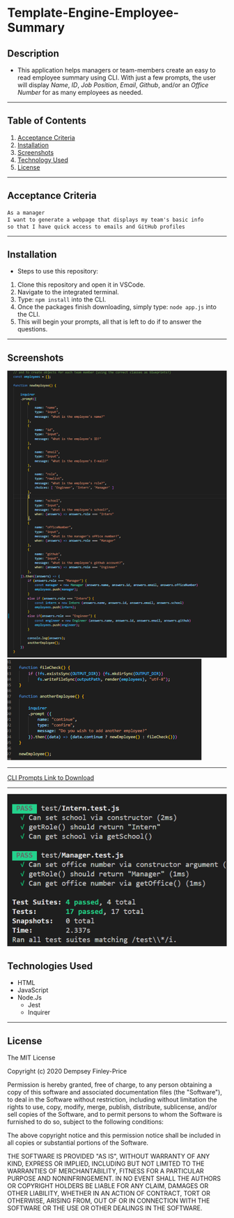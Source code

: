 # Template-Engine-Employee-Summary

## Description
* This application helps managers or team-members create an easy to read employee summary using CLI. With just a few prompts, the user will display _Name_, _ID_, _Job Position_, _Email_, _Github_, and/or an _Office Number_ for as many employees as needed.

***

## Table of Contents

1. [Acceptance Criteria](#crit)
2. [Installation](#inst)
3. [Screenshots](#scrshot)
4. [Technology Used](#tech)
5. [License](#lice)

***
<a name="crit"></a>

## Acceptance Criteria 

```
As a manager
I want to generate a webpage that displays my team's basic info
so that I have quick access to emails and GitHub profiles
```
***
<a name="inst"></a>

## Installation
* Steps to use this repository:
1. Clone this repository and open it in VSCode.
2. Navigate to the integrated terminal.
3. Type: `npm install` into the CLI.
4. Once the packages finish downloading, simply type: `node app.js` into the CLI.
5. This will begin your prompts, all that is left to do if to answer the questions.

***
<a name="scrshot"></a>

## Screenshots
![Inquirer Prompts in app.js](./assests/inquirer.screenshot.png)
![Call Back Functions WriteFile](./assests/functions.screenshot.png)
***
[CLI Prompts Link to Download](https://drive.google.com/file/d/15j-caWamGFUz8i-UpmDQfcs3w9gh36wb/view?usp=sharing)
***
![Jest Test](./assests/Screenshot_2020-11-11_190852.png)

<a name="tech"></a>

## Technologies Used

* HTML
* JavaScript
* Node.Js
   * Jest
   * Inquirer

***
<a name="lice"></a>

## License 

The MIT License

Copyright (c) 2020 Dempsey Finley-Price

Permission is hereby granted, free of charge, to any person obtaining a copy of this software and associated documentation files (the "Software"), to deal in the Software without restriction, including without limitation the rights to use, copy, modify, merge, publish, distribute, sublicense, and/or sell copies of the Software, and to permit persons to whom the Software is furnished to do so, subject to the following conditions:

The above copyright notice and this permission notice shall be included in all copies or substantial portions of the Software.

THE SOFTWARE IS PROVIDED "AS IS", WITHOUT WARRANTY OF ANY KIND, EXPRESS OR IMPLIED, INCLUDING BUT NOT LIMITED TO THE WARRANTIES OF MERCHANTABILITY, FITNESS FOR A PARTICULAR PURPOSE AND NONINFRINGEMENT. IN NO EVENT SHALL THE AUTHORS OR COPYRIGHT HOLDERS BE LIABLE FOR ANY CLAIM, DAMAGES OR OTHER LIABILITY, WHETHER IN AN ACTION OF CONTRACT, TORT OR OTHERWISE, ARISING FROM, OUT OF OR IN CONNECTION WITH THE SOFTWARE OR THE USE OR OTHER DEALINGS IN THE SOFTWARE.